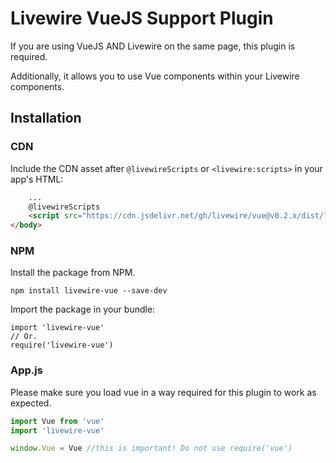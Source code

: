 # Livewire VueJS Support Plugin

If you are using VueJS AND Livewire on the same page, this plugin is required.

Additionally, it allows you to use Vue components within your Livewire components.

## Installation
### CDN
Include the CDN asset after `@livewireScripts` or  `<livewire:scripts>` in your app's HTML:

```html
    ...
    @livewireScripts
    <script src="https://cdn.jsdelivr.net/gh/livewire/vue@v0.2.x/dist/livewire-vue.js"></script>
</body>
```

### NPM
Install the package from NPM.
```
npm install livewire-vue --save-dev
```

Import the package in your bundle:
```
import 'livewire-vue'
// Or.
require('livewire-vue')
```

### App.js
Please make sure you load vue in a way required for this plugin to work as expected.
```js
import Vue from 'vue'
import 'livewire-vue'

window.Vue = Vue //this is important! Do not use require('vue')

```


